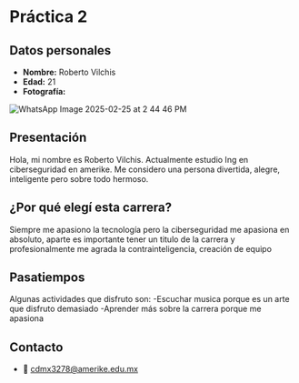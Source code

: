 # Práctica 2

## Datos personales
- **Nombre:** Roberto Vilchis
- **Edad:** 21
- **Fotografía:**  

![WhatsApp Image 2025-02-25 at 2 44 46 PM](https://github.com/user-attachments/assets/992ebf16-55b0-427f-845a-524fe0b8da1e)

## Presentación
Hola, mi nombre es Roberto Vilchis. Actualmente estudio Ing en ciberseguridad en amerike. Me considero una persona divertida, alegre, inteligente pero sobre todo hermoso.

## ¿Por qué elegí esta carrera?
Siempre me apasiono la tecnología pero la ciberseguridad me apasiona en absoluto, aparte es importante tener un titulo de la carrera y profesionalmente me agrada la contrainteligencia, creación de equipo

## Pasatiempos
Algunas actividades que disfruto son:
-Escuchar musica porque es un arte que disfruto demasiado
-Aprender más sobre la carrera porque me apasiona 

## Contacto
- 📧 cdmx3278@amerike.edu.mx

